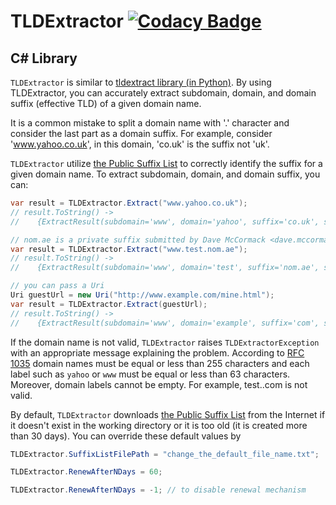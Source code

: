 # TLDExtractor [![Codacy Badge](https://api.codacy.com/project/badge/Grade/cb49a4752ea24f16968f46624cd7c5de)](https://www.codacy.com/app/aniakanl/TLDExtractor?utm_source=github.com&amp;utm_medium=referral&amp;utm_content=aniakanl/TLDExtractor&amp;utm_campaign=Badge_Grade)

## C# Library
`TLDExtractor` is similar to [tldextract library (in Python)](https://github.com/john-kurkowski/tldextract). By using TLDExtractor, you can accurately extract subdomain, domain, and domain suffix (effective TLD) of a given domain name.

It is a common mistake to split a domain name with '.' character and consider the last part as a domain suffix. For example, consider 'www.yahoo.co.uk', in this domain, 'co.uk' is the suffix not 'uk'.

`TLDExtractor` utilize [the Public Suffix List](https://www.publicsuffix.org/list/public_suffix_list.dat) to correctly identify the suffix for a given domain name. To extract subdomain, domain, and domain suffix, you can:

```csharp
var result = TLDExtractor.Extract("www.yahoo.co.uk");
// result.ToString() -> 
//    {ExtractResult(subdomain='www', domain='yahoo', suffix='co.uk', suffix type='ICANN')}

// nom.ae is a private suffix submitted by Dave McCormack <dave.mccormack@nymnom.com>
var result = TLDExtractor.Extract("www.test.nom.ae");
// result.ToString() -> 
//    {ExtractResult(subdomain='www', domain='test', suffix='nom.ae', suffix type='Private')}

// you can pass a Uri
Uri guestUrl = new Uri("http://www.example.com/mine.html");
var result = TLDExtractor.Extract(guestUrl);
// result.ToString() -> 
//    {ExtractResult(subdomain='www', domain='example', suffix='com', suffix type='ICANN')}
```

If the domain name is not valid, `TLDExtractor` raises `TLDExtractorException` with an appropriate message explaining the problem. According to [RFC 1035](https://tools.ietf.org/html/rfc1035) domain names must be equal or less than 255 characters and each label such as `yahoo` or `www` must be equal or less than 63 characters. Moreover, domain labels cannot be empty. For example, test..com is not valid. 

By default, `TLDExtractor` downloads [the Public Suffix List](https://www.publicsuffix.org/list/public_suffix_list.dat) from the Internet if it doesn't exist in the working directory or it is too old (it is created more than 30 days). You can override these default values by

```csharp
TLDExtractor.SuffixListFilePath = "change_the_default_file_name.txt";

TLDExtractor.RenewAfterNDays = 60; 

TLDExtractor.RenewAfterNDays = -1; // to disable renewal mechanism
```
